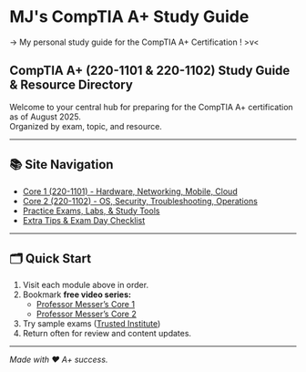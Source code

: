 # MJ's CompTIA A+ Study Guide
-> My personal study guide for the CompTIA A+ Certification ! >v<

## CompTIA A+ (220-1101 & 220-1102) Study Guide & Resource Directory

Welcome to your central hub for preparing for the CompTIA A+ certification as of August 2025.  
Organized by exam, topic, and resource.

---

## 📚 Site Navigation

- [Core 1 (220-1101) - Hardware, Networking, Mobile, Cloud](core1.md)
- [Core 2 (220-1102) - OS, Security, Troubleshooting, Operations](core2.md)
- [Practice Exams, Labs, & Study Tools](practice.md)
- [Extra Tips & Exam Day Checklist](tips.md)

---

## 🗂️ Quick Start

1. Visit each module above in order.
2. Bookmark **free video series:**  
   - [Professor Messer’s Core 1](https://www.professormesser.com/free-a-plus-training/220-1101/220-1101-video/220-1101-training-course/)
   - [Professor Messer’s Core 2](https://www.professormesser.com/free-a-plus-training/220-1102/220-1102-video/220-1102-training-course/)
3. Try sample exams ([Trusted Institute](https://trustedinstitute.com/practice/comptia-a-plus/))
4. Return often for review and content updates.

---

*Made with ❤️ A+ success.*
